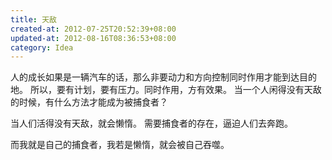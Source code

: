 ```yaml
---
title: 天敌
created-at: 2012-07-25T20:52:39+08:00
updated-at: 2012-08-16T08:36:53+08:00
category: Idea
---
```


人的成长如果是一辆汽车的话，那么非要动力和方向控制同时作用才能到达目的地。
所以，要有计划，要有压力。同时作用，方有效果。
当一个人闲得没有天敌的时候，有什么方法才能成为被捕食者？

当人们活得没有天敌，就会懒惰。
需要捕食者的存在，逼迫人们去奔跑。

而我就是自己的捕食者，我若是懒惰，就会被自己吞噬。
